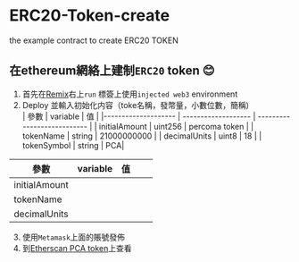 ﻿# ERC20-Token-create
the example contract to create ERC20 TOKEN  

在ethereum網絡上建制`ERC20` token :blush:  
------
1. 首先在[Remix](https://remix.ethereum.org/ "悬停显示")右上`run` 標簽上使用`injected web3` environment  
2. Deploy 並輸入初始化内容（toke名稱，發幣量，小數位數，簡稱)   
| 參數 | variable | 值 |
|-------------------- | ------------------- | --------------------------- |
| initialAmount | uint256 | percoma token |
| tokenName | string  | 21000000000 |
| decimalUnits | uint8  | 18 |
| tokenSymbol | string  | PCA|  

| 參數          | variable | 值 |   |   |
|---------------|:--------:|----|---|---|
| initialAmount |          |    |   |   |
| tokenName     |          |    |   |   |
| decimalUnits  |          |    |   |   |
3. 使用`Metamask`上面的賬號發佈  
4. 到[Etherscan PCA token](https://ropsten.etherscan.io/token/0x3c31364dd58d5fff6f1d689e9bb91e9c3bdea8b4 "etherscan")上查看